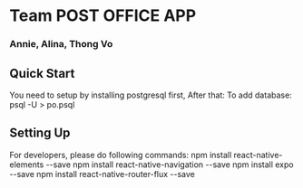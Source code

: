 # Team POST OFFICE APP
### Annie, Alina, Thong Vo

## Quick Start
You need to setup by installing postgresql first,
After that: To add database: psql -U <username> <databasename> > po.psql

## Setting Up
For developers, please do following commands:
npm install react-native-elements --save
npm install react-native-navigation --save
npm install expo --save
npm install react-native-router-flux --save